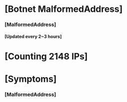 # [Botnet MalformedAddress]
### [MalformedAddress]
#### [Updated every 2~3 hours]

# [Counting 2148 IPs]

# [Symptoms] 
###   [MalformedAddress]
